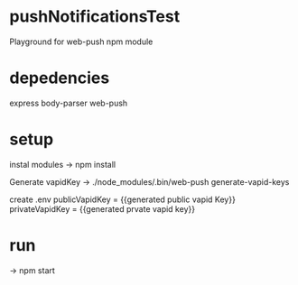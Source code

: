 # pushNotificationsTest

Playground for web-push npm module

# depedencies
express
body-parser
web-push

# setup

instal modules
 -> npm install

Generate vapidKey
-> ./node_modules/.bin/web-push generate-vapid-keys

create .env
publicVapidKey = {{generated public vapid Key}}
privateVapidKey = {{generated prvate vapid key}}

# run
-> npm start
